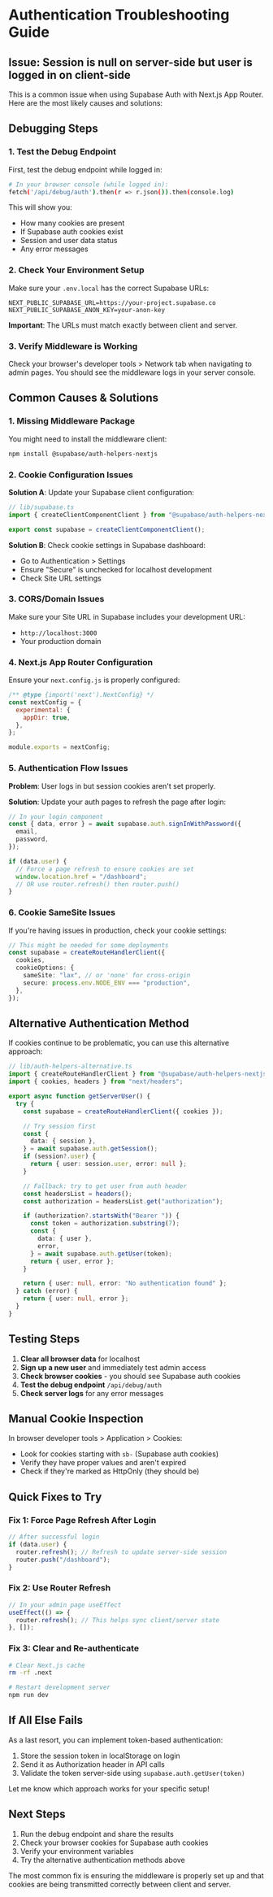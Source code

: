 # Authentication Troubleshooting Guide

## Issue: Session is null on server-side but user is logged in on client-side

This is a common issue when using Supabase Auth with Next.js App Router. Here are the most likely causes and solutions:

## Debugging Steps

### 1. Test the Debug Endpoint

First, test the debug endpoint while logged in:

```bash
# In your browser console (while logged in):
fetch('/api/debug/auth').then(r => r.json()).then(console.log)
```

This will show you:

- How many cookies are present
- If Supabase auth cookies exist
- Session and user data status
- Any error messages

### 2. Check Your Environment Setup

Make sure your `.env.local` has the correct Supabase URLs:

```env
NEXT_PUBLIC_SUPABASE_URL=https://your-project.supabase.co
NEXT_PUBLIC_SUPABASE_ANON_KEY=your-anon-key
```

**Important**: The URLs must match exactly between client and server.

### 3. Verify Middleware is Working

Check your browser's developer tools > Network tab when navigating to admin pages. You should see the middleware logs in your server console.

## Common Causes & Solutions

### 1. Missing Middleware Package

You might need to install the middleware client:

```bash
npm install @supabase/auth-helpers-nextjs
```

### 2. Cookie Configuration Issues

**Solution A**: Update your Supabase client configuration:

```typescript
// lib/supabase.ts
import { createClientComponentClient } from "@supabase/auth-helpers-nextjs";

export const supabase = createClientComponentClient();
```

**Solution B**: Check cookie settings in Supabase dashboard:

- Go to Authentication > Settings
- Ensure "Secure" is unchecked for localhost development
- Check Site URL settings

### 3. CORS/Domain Issues

Make sure your Site URL in Supabase includes your development URL:

- `http://localhost:3000`
- Your production domain

### 4. Next.js App Router Configuration

Ensure your `next.config.js` is properly configured:

```javascript
/** @type {import('next').NextConfig} */
const nextConfig = {
  experimental: {
    appDir: true,
  },
};

module.exports = nextConfig;
```

### 5. Authentication Flow Issues

**Problem**: User logs in but session cookies aren't set properly.

**Solution**: Update your auth pages to refresh the page after login:

```typescript
// In your login component
const { data, error } = await supabase.auth.signInWithPassword({
  email,
  password,
});

if (data.user) {
  // Force a page refresh to ensure cookies are set
  window.location.href = "/dashboard";
  // OR use router.refresh() then router.push()
}
```

### 6. Cookie SameSite Issues

If you're having issues in production, check your cookie settings:

```typescript
// This might be needed for some deployments
const supabase = createRouteHandlerClient({
  cookies,
  cookieOptions: {
    sameSite: "lax", // or 'none' for cross-origin
    secure: process.env.NODE_ENV === "production",
  },
});
```

## Alternative Authentication Method

If cookies continue to be problematic, you can use this alternative approach:

```typescript
// lib/auth-helpers-alternative.ts
import { createRouteHandlerClient } from "@supabase/auth-helpers-nextjs";
import { cookies, headers } from "next/headers";

export async function getServerUser() {
  try {
    const supabase = createRouteHandlerClient({ cookies });

    // Try session first
    const {
      data: { session },
    } = await supabase.auth.getSession();
    if (session?.user) {
      return { user: session.user, error: null };
    }

    // Fallback: try to get user from auth header
    const headersList = headers();
    const authorization = headersList.get("authorization");

    if (authorization?.startsWith("Bearer ")) {
      const token = authorization.substring(7);
      const {
        data: { user },
        error,
      } = await supabase.auth.getUser(token);
      return { user, error };
    }

    return { user: null, error: "No authentication found" };
  } catch (error) {
    return { user: null, error };
  }
}
```

## Testing Steps

1. **Clear all browser data** for localhost
2. **Sign up a new user** and immediately test admin access
3. **Check browser cookies** - you should see Supabase auth cookies
4. **Test the debug endpoint** `/api/debug/auth`
5. **Check server logs** for any error messages

## Manual Cookie Inspection

In browser developer tools > Application > Cookies:

- Look for cookies starting with `sb-` (Supabase auth cookies)
- Verify they have proper values and aren't expired
- Check if they're marked as HttpOnly (they should be)

## Quick Fixes to Try

### Fix 1: Force Page Refresh After Login

```typescript
// After successful login
if (data.user) {
  router.refresh(); // Refresh to update server-side session
  router.push("/dashboard");
}
```

### Fix 2: Use Router Refresh

```typescript
// In your admin page useEffect
useEffect(() => {
  router.refresh(); // This helps sync client/server state
}, []);
```

### Fix 3: Clear and Re-authenticate

```bash
# Clear Next.js cache
rm -rf .next

# Restart development server
npm run dev
```

## If All Else Fails

As a last resort, you can implement token-based authentication:

1. Store the session token in localStorage on login
2. Send it as Authorization header in API calls
3. Validate the token server-side using `supabase.auth.getUser(token)`

Let me know which approach works for your specific setup!

## Next Steps

1. Run the debug endpoint and share the results
2. Check your browser cookies for Supabase auth cookies
3. Verify your environment variables
4. Try the alternative authentication methods above

The most common fix is ensuring the middleware is properly set up and that cookies are being transmitted correctly between client and server.
